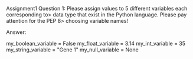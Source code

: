 
Assignment1
Question 1: Please assign values to 5 different variables each corresponding to>
data type that exist in the Python language. Please pay attention for the PEP 8>
choosing variable names!

Answer:

my_boolean_variable = False
my_float_variable = 3.14
my_int_variable = 35
my_string_variable = "Gene 1"
my_null_variable = None
